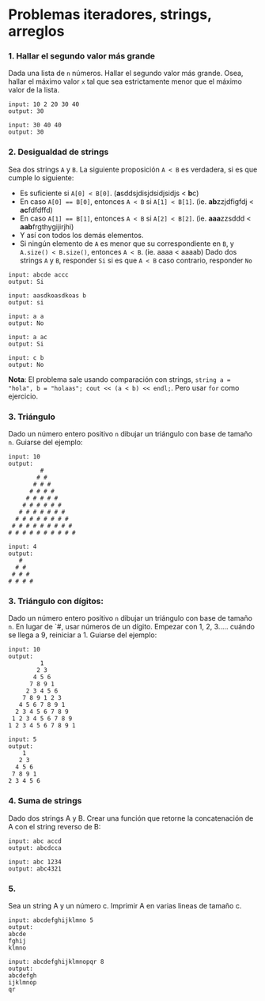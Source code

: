# Problemas iteradores, strings, arreglos

### 1. Hallar el segundo valor más grande
Dada una lista de `n` números. Hallar el segundo valor más grande. Osea, hallar el máximo valor `x` tal que sea estrictamente menor que el máximo valor de la lista.

```
input: 10 2 20 30 40
output: 30
```
```
input: 30 40 40
output: 30
```
### 2. Desigualdad de strings
Sea dos strings `A` y `B`. La siguiente proposición `A < B` es verdadera, si es que cumple lo siguiente:
- Es suficiente si `A[0] < B[0]`. (**a**sddsjdisjdsidjsidjs < **b**c)
- En caso `A[0] == B[0]`, entonces `A < B` si `A[1] < B[1]`. (ie. **ab**zzjdfigfdj < **ac**fdfdffd)
- En caso `A[1] == B[1]`, entonces `A < B` si `A[2] < B[2]`. (ie. **aaa**zzsddd < **aab**frgthygijirjhi)
- Y así con todos los demás elementos. 
- Si ningún elemento de `A` es menor que su correspondiente en `B`, y `A.size() < B.size()`, entonces `A < B`. (ie. aaaa < aaaab)
Dado dos strings `A` y `B`, responder `Si` si es que `A < B` caso contrario, responder `No`
```
input: abcde accc
output: Si
```
```
input: aasdkoasdkoas b
output: si
```
```
input: a a
output: No
```
```
input: a ac
output: Si
```
```
input: c b
output: No
```
**Nota**: El problema sale usando comparación con strings, `string a = "hola", b = "holaas"; cout << (a < b) << endl;`. Pero usar `for` como ejercicio.

### 3. Triángulo
Dado un número entero positivo `n` dibujar un triángulo con base de tamaño `n`. Guiarse del ejemplo:
```
input: 10
output:
         #
        # #
       # # #
      # # # #
     # # # # #
    # # # # # #
   # # # # # # #
  # # # # # # # #
 # # # # # # # # #
# # # # # # # # # #
```
```
input: 4
output:
   #
  # #
 # # #
# # # #
```
### 3. Triángulo con dígitos:
Dado un número entero positivo `n` dibujar un triángulo con base de tamaño `n`. En lugar de `#, usar números de un dígito. Empezar con 1, 2, 3..... cuándo se llega a 9, reiniciar a 1. Guiarse del ejemplo:
```
input: 10
output:
         1
        2 3
       4 5 6
      7 8 9 1
     2 3 4 5 6
    7 8 9 1 2 3
   4 5 6 7 8 9 1
  2 3 4 5 6 7 8 9
 1 2 3 4 5 6 7 8 9
1 2 3 4 5 6 7 8 9 1
```
```
input: 5
output:
    1
   2 3
  4 5 6
 7 8 9 1
2 3 4 5 6
```
### 4. Suma de strings
Dado dos strings A y B. Crear una función que retorne la concatenación de A con el string reverso de B:
```
input: abc accd
output: abcdcca
```
```
input: abc 1234
output: abc4321
```
### 5.
Sea un string A y un número c. Imprimir A en varias lineas de tamaño c.

```
input: abcdefghijklmno 5
output:
abcde
fghij
klmno
```
```
input: abcdefghijklmnopqr 8
output:
abcdefgh
ijklmnop
qr
```
